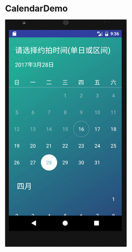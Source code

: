 # CalendarDemo

![image](https://github.com/XiaoyingLu/CalendarDemo/blob/master/calendarDemo.gif)   
